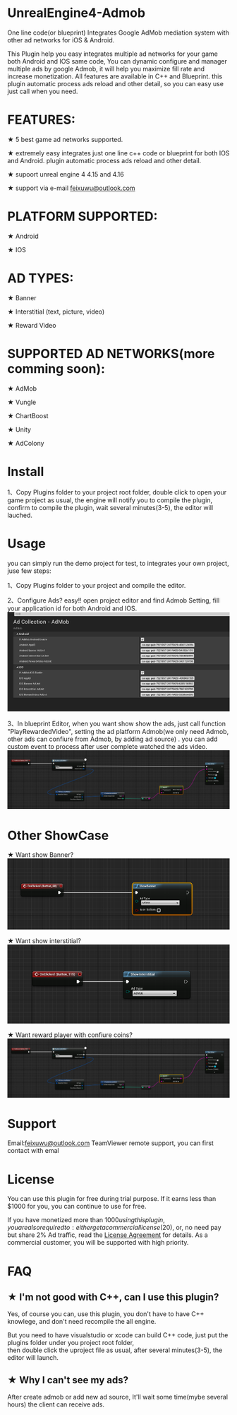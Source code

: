 # UnrealEngine4-Admob
One line code(or blueprint) Integrates Google AdMob mediation system with other ad networks for iOS &amp; Android.

This Plugin help you easy integrates multiple ad networks for your game both Android and IOS same code, 
You can dynamic configure and manager multiple ads by google Admob, it will  help you maximize fill rate and increase monetization.
All features are available in C++ and Blueprint. this plugin automatic process ads reload and other detail, so
 you can easy use just call when you need.

# FEATURES: 
★ 5 best game ad networks supported.

★  extremely easy  integrates just one line c++ code or blueprint for both IOS and Android. plugin automatic process ads reload
  and other detail.

★  supoort unreal engine 4 4.15 and 4.16

★ support via e-mail feixuwu@outlook.com


# PLATFORM SUPPORTED:
★ Android

★ IOS

# AD TYPES:
★ Banner

★ Interstitial (text, picture, video)

★ Reward Video

# SUPPORTED AD NETWORKS(more comming soon): 
★ AdMob

★ Vungle

★ ChartBoost

★ Unity

★ AdColony

# Install

1、Copy Plugins folder to your project root folder, double click to open your game project as usual, the engine will 
 notify you to compile the plugin, confirm to compile the plugin, wait several minutes(3-5), the editor will lauched.


# Usage
  you can simply run the demo project for test, to integrates your own project, juse few steps:
  
1、Copy Plugins folder to your project and compile the editor.

2、Configure Ads? easy!!
      open project editor and find Admob Setting,  fill your application id for both Android and IOS.
      ![ScreenShot](docs/admobconfig.PNG)
      
3、In blueprint Editor, when you want show show the ads, just call function "PlayRewardedVideo",  setting the ad platform Admob(we only need Admob, other ads can confiure from Admob,
	by adding ad source) . 
       you can add custom event to process after user complete watched the ads video.
	![ScreenShot](docs/call.PNG)

	  
# Other ShowCase
★ Want show Banner?
	![ScreenShot](docs/banner.PNG)

★ Want show interstitial?
	![ScreenShot](docs/interstitial.PNG)
	 
★ Want reward player with confiure coins?  
	![ScreenShot](docs/call.PNG)
	
	
	
# Support
  
  Email:feixuwu@outlook.com
  TeamViewer remote support, you can first contact with emal
  
# License
 You can use this plugin for free during trial purpose. If it earns less than $1000 for you, you can continue to use for free.

If you have monetized more than $1000 using this plugin, you are also required to: either get a commercial license ($20), or, no need pay but share 2% Ad traffic, read the [License Agreement](docs/License-Agreement.md) for details. As a commercial customer, you will be supported with high priority.

# FAQ

## ★ I'm not good with C++, can I use this plugin?

  Yes, of course you can, use this plugin, you don't have to have C++ knowlege, and don't need recompile the all engine. 
  
  But you need to have visualstudio or xcode can build C++ code, just put the plugins folder under you project root folder,  
  then double click the uproject file as usual, after several minutes(3-5), the editor will launch.
  
  
## ★ Why I can't see my ads?
  After create admob or add new ad source, It'll wait some time(mybe several hours) the client can receive ads.
